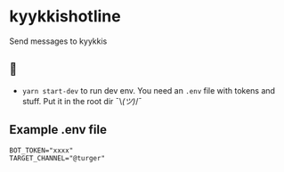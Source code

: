 # kyykkishotline
Send messages to kyykkis

## 🍍
* `yarn start-dev` to run dev env. You need an `.env` file with tokens and stuff. Put it in the root dir ¯\\_(ツ)_/¯

## Example .env file
```
BOT_TOKEN="xxxx"
TARGET_CHANNEL="@turger"
```
